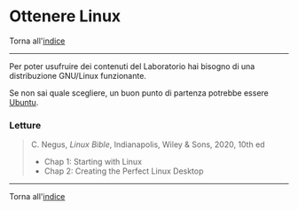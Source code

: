 # Ottenere Linux

Torna all'[indice](../toc.md)

---

Per poter usufruire dei contenuti del Laboratorio hai bisogno di una distribuzione GNU/Linux funzionante.

Se non sai quale scegliere, un buon punto di partenza potrebbe essere [Ubuntu](https://www.ubuntu-it.org/).

### Letture

> C. Negus, _Linux Bible_, Indianapolis, Wiley &amp; Sons, 2020, 10th ed
>
> - Chap 1: Starting with Linux
> - Chap 2: Creating the Perfect Linux Desktop

---

Torna all'[indice](../toc.md)
